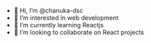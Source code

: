 - 👋 Hi, I’m @chanuka-dsc
- 👀 I’m interested in web development
- 🌱 I’m currently learning Reactjs
- 💞️ I’m looking to collaborate on React projects


<!---
chanuka-dsc/chanuka-dsc is a ✨ special ✨ repository because its `README.md` (this file) appears on your GitHub profile.
You can click the Preview link to take a look at your changes.
--->
